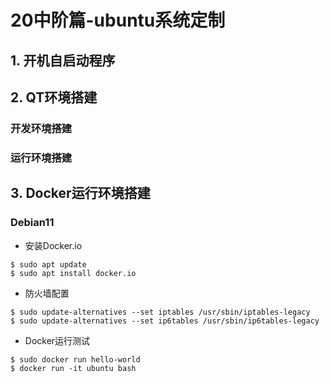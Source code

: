 # 20中阶篇-ubuntu系统定制





## 1. 开机自启动程序





## 2. QT环境搭建

### 开发环境搭建



### 运行环境搭建





## 3. Docker运行环境搭建

### Debian11

* 安装Docker.io

```
$ sudo apt update
$ sudo apt install docker.io
```



* 防火墙配置

```
$ sudo update-alternatives --set iptables /usr/sbin/iptables-legacy
$ sudo update-alternatives --set ip6tables /usr/sbin/ip6tables-legacy
```



* Docker运行测试

```
$ sudo docker run hello-world
$ docker run -it ubuntu bash
```